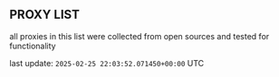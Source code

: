 ## PROXY LIST

all proxies in this list were collected from open sources and tested for functionality

last update: `2025-02-25 22:03:52.071450+00:00` UTC